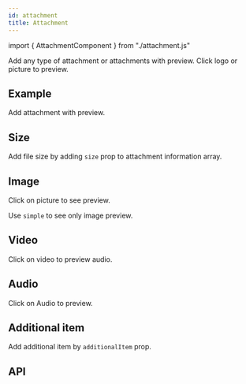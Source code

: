 ```yaml
---
id: attachment
title: Attachment
---
```


import { AttachmentComponent } from "./attachment.js"

<p>Add any type of attachment or attachments with preview. Click logo or picture to preview.</p>

## Example

<p>Add attachment with preview.</p>
<AttachmentComponent />

## Size

<p>Add file size by adding <code>size</code> prop to attachment information array.</p>
<AttachmentComponent type="fileSize"/>

## Image

<p>Click on picture to see preview.</p>
<AttachmentComponent type="image"/>

<p>Use <code>simple</code> to see only image preview.</p>
<AttachmentComponent type="image" simple/>

## Video

<p>Click on video to preview audio.</p>
<AttachmentComponent type="video"/>

## Audio

<p>Click on Audio to preview.</p>
<AttachmentComponent type="audio"/>

## Additional item

<p>Add additional item by <code>additionalItem</code> prop. </p>
<AttachmentComponent additionalItem/>

<!-- ## Multiple attachments

<p>Add multiple attachments by <code>attachments</code> prop.</p>
<AttachmentComponent type="multi"/> -->

## API

<AttachmentComponent type="APIattachment"/>